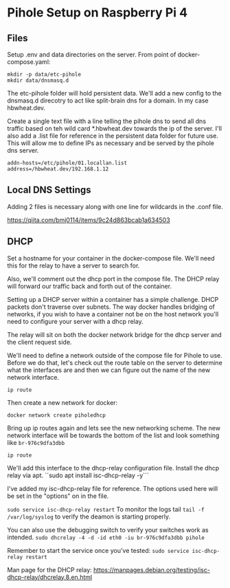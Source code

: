 # Pihole Setup on Raspberry Pi 4

## Files
Setup .env and data directories on the server. From point of docker-compose.yaml:

```
mkdir -p data/etc-pihole
mkdir data/dnsmasq.d
```

The etc-pihole folder will hold persistent data. We'll add a new config to the dnsmasq.d direcotry to act like split-brain dns for a domain. In my case hbwheat.dev.

Create a single text file with a line telling the pihole dns to send all dns traffic based on teh wild card *.hbwheat.dev towards the ip of the server. I'll also add a .list file for reference in the persistent data folder for future use. This will allow me to define IPs as necessary and be served by the pihole dns server.

```
addn-hosts=/etc/pihole/01.locallan.list
address=/hbwheat.dev/192.168.1.12
```

## Local DNS Settings
Adding 2 files is necessary along with one line for wildcards in the .conf file.

https://qiita.com/bmj0114/items/9c24d863bcab1a634503

## DHCP
Set a hostname for your container in the docker-compose file. We'll need this for the relay to have a server to search for.

Also, we'll comment out the dhcp port in the compose file. The DHCP relay will forward our traffic back and forth out of the container.

Setting up a DHCP server within a container has a simple challenge. DHCP packets don't traverse over subnets. The way docker handles bridging of networks, if you wish to have a container not be on the host network you'll need to configure your server with a dhcp relay.

The relay will sit on both the docker network bridge for the dhcp server and the client request side.

We'll need to define a network outside of the compose file for Pihole to use. Before we do that, let's check out the route table on the server to determine what the interfaces are and then we can figure out the name of the new network interface.

```
ip route
```

Then create a new network for docker:
```
docker network create piholedhcp
```

Bring up ip routes again and lets see the new networking scheme. The new network interface will be towards the bottom of the list and look something like ```br-976c9dfa3dbb```

```
ip route
```

We'll add this interface to the dhcp-relay configuration file. Install the dhcp relay via apt.
``sudo apt install isc-dhcp-relay -y```

I've added my isc-dhcp-relay file for reference. The options used here will be set in the "options" on in the file.

```sudo service isc-dhcp-relay restart```
To monitor the logs tail ```tail -f /var/log/syslog``` to verify the deamon is starting properly. 

You can also use the debugging switch to verify your switches work as intended.
 ```sudo dhcrelay -4 -d -id eth0 -iu br-976c9dfa3dbb pihole```

Remember to start the service once you've tested: ```sudo service isc-dhcp-relay restart```

Man page for the DHCP relay: https://manpages.debian.org/testing/isc-dhcp-relay/dhcrelay.8.en.html
